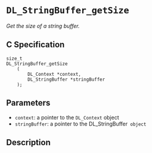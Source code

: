 # `DL_StringBuffer_getSize`
*Get the size of a string buffer.*

## C Specification
```
size_t
DL_StringBuffer_getSize
    (
        DL_Context *context,
        DL_StringBuffer *stringBuffer
    );
```

## Parameters
- `context`: a pointer to the `DL_Context` object
- `stringBuffer`: a pointer to the DL_StringBuffer` object`

## Description